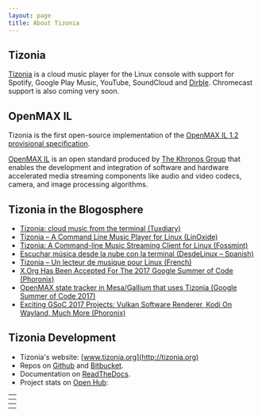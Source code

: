 ```yaml
---
layout: page
title: About Tizonia
---
```


## Tizonia

[Tizonia](http://tizonia.org) is a cloud music player for the Linux console
with support for Spotify, Google Play Music, YouTube, SoundCloud and
[Dirble](https://dirble.com/). Chromecast support is also coming very soon.

## OpenMAX IL

Tizonia is the first open-source implementation of the [OpenMAX IL 1.2
provisional
specification](http://www.khronos.org/news/press/khronos-group-releases-openmax-il-1.2-provisional-specification).

[OpenMAX
IL](http://www.juanrubio.me/2012/02/khronos-releases-openmax-il-1-2-as-a-provisional-spec/)
is an open standard produced by [The Khronos Group](http://www.khronos.org/)
that enables the development and integration of software and hardware
accelerated media streaming components like audio and video codecs, camera, and
image processing algorithms.

## Tizonia in the Blogosphere

- [Tizonia: cloud music from the terminal (Tuxdiary)](http://tuxdiary.com/2016/06/25/tizonia/)
- [Tizonia – A Command Line Music Player for Linux (LinOxide)](http://linoxide.com/tools/tizonia-command-line-music-player-linux/)
- [Tizonia: A Command-line Music Streaming Client for Linux (Fossmint)](https://www.fossmint.com/tizonia-command-line-music-client-for-linux/)
- [Escuchar música desde la nube con la terminal (DesdeLinux – Spanish)](https://blog.desdelinux.net/escuchar-musica-desde-la-nube-con-la-terminal/)
- [Tizonia – Un lecteur de musique pour Linux (French)](https://linuxtaka.wordpress.com/2017/04/22/tizonia-un-lecteur-de-musique-pour-linux/)
- [X.Org Has Been Accepted For The 2017 Google Summer of Code (Phoronix)](https://www.phoronix.com/scan.php?page=news_item&px=Xorg-GSoC-2017)
- [OpenMAX state tracker in Mesa/Gallium that uses Tizonia (Google Summer of Code 2017)](https://summerofcode.withgoogle.com/projects/#4737166321123328)
- [Exciting GSoC 2017 Projects: Vulkan Software Renderer, Kodi On Wayland, Much More (Phoronix)](https://www.phoronix.com/scan.php?page=news_item&px=GSoC-2017-Projects)

## Tizonia Development

- Tizonia's website: [www.tizonia.org](http://tizonia.org)
- Repos on [Github](https://github.com/tizonia/tizonia-openmax-il) and [Bitbucket](http://www.juanrubio.me/2013/03/howto-source-code-browsing-using-gnu-id-and-emacs/).
- Documentation on [ReadTheDocs](http://tizonia-openmax-il.readthedocs.io/en/master/).
- Project stats on [Open Hub](https://www.openhub.net/p/tizonia):


<table>
  <tr>
    <th><script type='text/javascript' src='https://www.openhub.net/p/tizonia/widgets/project_factoids_stats?format=js'></script></th>
  </tr>
  <tr>
    <th><script type='text/javascript' src='https://www.openhub.net/p/tizonia/widgets/project_languages?format=js'></script></th>
  </tr>
  <tr>
    <th><script type='text/javascript' src='https://www.openhub.net/p/tizonia/widgets/project_cocomo?format=js'></script></th>
  </tr>
</table>

